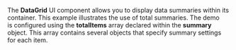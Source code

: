 The **DataGrid** UI component allows you to&nbsp;display data summaries within its container. This example illustrates the use of&nbsp;total summaries. The demo is&nbsp;configured using the **totalItems** array declared within the **summary** object. This array contains several objects that specify summary settings for each item.